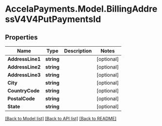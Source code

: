 # AccelaPayments.Model.BillingAddressV4V4PutPaymentsId
## Properties

Name | Type | Description | Notes
------------ | ------------- | ------------- | -------------
**AddressLine1** | **string** |  | [optional] 
**AddressLine2** | **string** |  | [optional] 
**AddressLine3** | **string** |  | [optional] 
**City** | **string** |  | [optional] 
**CountryCode** | **string** |  | [optional] 
**PostalCode** | **string** |  | [optional] 
**State** | **string** |  | [optional] 

[[Back to Model list]](../README.md#documentation-for-models) [[Back to API list]](../README.md#documentation-for-api-endpoints) [[Back to README]](../README.md)

